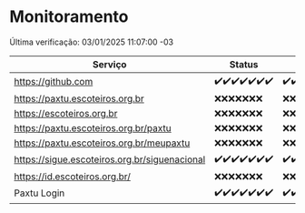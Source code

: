# Monitoramento

Última verificação: 03/01/2025 11:07:00 -03

|Serviço|Status|Últimas 24h|
|---|---|---|
|https://github.com|<span title="2024-12-27: OK=23">✔️</span><span title="2024-12-28: OK=23">✔️</span><span title="2024-12-29: OK=23">✔️</span><span title="2024-12-30: OK=23">✔️</span><span title="2024-12-31: OK=23">✔️</span><span title="2025-01-01: OK=23">✔️</span><span title="2025-01-02: OK=13">✔️</span>|<span title="02/01/2025 11:07:00 -03 : 200">✔️</span><span title="02/01/2025 12:07:00 -03 : 200">✔️</span><span title="02/01/2025 13:10:00 -03 : 200">✔️</span><span title="02/01/2025 14:07:00 -03 : 200">✔️</span><span title="02/01/2025 15:11:00 -03 : 200">✔️</span><span title="02/01/2025 16:05:00 -03 : 200">✔️</span><span title="02/01/2025 17:08:00 -03 : 200">✔️</span><span title="02/01/2025 18:07:00 -03 : 200">✔️</span><span title="02/01/2025 19:07:00 -03 : 200">✔️</span><span title="02/01/2025 20:08:00 -03 : 200">✔️</span><span title="02/01/2025 21:40:00 -03 : 200">✔️</span><span title="02/01/2025 23:10:00 -03 : 200">✔️</span><span title="03/01/2025 00:13:00 -03 : 200">✔️</span><span title="03/01/2025 01:10:00 -03 : 200">✔️</span><span title="03/01/2025 02:08:00 -03 : 200">✔️</span><span title="03/01/2025 03:12:00 -03 : 200">✔️</span><span title="03/01/2025 04:08:00 -03 : 200">✔️</span><span title="03/01/2025 05:11:00 -03 : 200">✔️</span><span title="03/01/2025 06:08:00 -03 : 200">✔️</span><span title="03/01/2025 07:08:00 -03 : 200">✔️</span><span title="03/01/2025 08:07:00 -03 : 200">✔️</span><span title="03/01/2025 09:15:00 -03 : 200">✔️</span><span title="03/01/2025 10:15:00 -03 : 200">✔️</span><span title="03/01/2025 11:07:00 -03 : 200">✔️</span>|
|https://paxtu.escoteiros.org.br|<span title="2024-12-27: Falhas=23">❌</span><span title="2024-12-28: Falhas=23">❌</span><span title="2024-12-29: Falhas=23">❌</span><span title="2024-12-30: Falhas=23">❌</span><span title="2024-12-31: Falhas=23">❌</span><span title="2025-01-01: Falhas=23">❌</span><span title="2025-01-02: Falhas=13">❌</span>|<span title="02/01/2025 11:07:00 -03 : 403">❌</span><span title="02/01/2025 12:07:00 -03 : 403">❌</span><span title="02/01/2025 13:10:00 -03 : 403">❌</span><span title="02/01/2025 14:07:00 -03 : 403">❌</span><span title="02/01/2025 15:11:00 -03 : 403">❌</span><span title="02/01/2025 16:05:00 -03 : 403">❌</span><span title="02/01/2025 17:08:00 -03 : 403">❌</span><span title="02/01/2025 18:07:00 -03 : 403">❌</span><span title="02/01/2025 19:07:00 -03 : 403">❌</span><span title="02/01/2025 20:08:00 -03 : 403">❌</span><span title="02/01/2025 21:40:00 -03 : 403">❌</span><span title="02/01/2025 23:10:00 -03 : 403">❌</span><span title="03/01/2025 00:13:00 -03 : 403">❌</span><span title="03/01/2025 01:10:00 -03 : 403">❌</span><span title="03/01/2025 02:08:00 -03 : 403">❌</span><span title="03/01/2025 03:12:00 -03 : 403">❌</span><span title="03/01/2025 04:08:00 -03 : 403">❌</span><span title="03/01/2025 05:11:00 -03 : 403">❌</span><span title="03/01/2025 06:08:00 -03 : 403">❌</span><span title="03/01/2025 07:08:00 -03 : 403">❌</span><span title="03/01/2025 08:07:00 -03 : 403">❌</span><span title="03/01/2025 09:15:00 -03 : 403">❌</span><span title="03/01/2025 10:15:00 -03 : 403">❌</span><span title="03/01/2025 11:07:00 -03 : 403">❌</span>|
|https://escoteiros.org.br|<span title="2024-12-27: Falhas=23">❌</span><span title="2024-12-28: Falhas=23">❌</span><span title="2024-12-29: Falhas=23">❌</span><span title="2024-12-30: Falhas=23">❌</span><span title="2024-12-31: Falhas=23">❌</span><span title="2025-01-01: Falhas=23">❌</span><span title="2025-01-02: Falhas=13">❌</span>|<span title="02/01/2025 11:07:00 -03 : 403">❌</span><span title="02/01/2025 12:07:00 -03 : 403">❌</span><span title="02/01/2025 13:10:00 -03 : 403">❌</span><span title="02/01/2025 14:07:00 -03 : 403">❌</span><span title="02/01/2025 15:11:00 -03 : 403">❌</span><span title="02/01/2025 16:05:00 -03 : 403">❌</span><span title="02/01/2025 17:08:00 -03 : 403">❌</span><span title="02/01/2025 18:07:00 -03 : 403">❌</span><span title="02/01/2025 19:07:00 -03 : 403">❌</span><span title="02/01/2025 20:08:00 -03 : 403">❌</span><span title="02/01/2025 21:40:00 -03 : 403">❌</span><span title="02/01/2025 23:10:00 -03 : 403">❌</span><span title="03/01/2025 00:13:00 -03 : 403">❌</span><span title="03/01/2025 01:10:00 -03 : 403">❌</span><span title="03/01/2025 02:08:00 -03 : 403">❌</span><span title="03/01/2025 03:12:00 -03 : 403">❌</span><span title="03/01/2025 04:08:00 -03 : 403">❌</span><span title="03/01/2025 05:11:00 -03 : 403">❌</span><span title="03/01/2025 06:08:00 -03 : 403">❌</span><span title="03/01/2025 07:08:00 -03 : 403">❌</span><span title="03/01/2025 08:07:00 -03 : 403">❌</span><span title="03/01/2025 09:15:00 -03 : 403">❌</span><span title="03/01/2025 10:15:00 -03 : 403">❌</span><span title="03/01/2025 11:07:00 -03 : 403">❌</span>|
|https://paxtu.escoteiros.org.br/paxtu|<span title="2024-12-27: Falhas=23">❌</span><span title="2024-12-28: Falhas=23">❌</span><span title="2024-12-29: Falhas=23">❌</span><span title="2024-12-30: Falhas=23">❌</span><span title="2024-12-31: Falhas=23">❌</span><span title="2025-01-01: Falhas=23">❌</span><span title="2025-01-02: Falhas=13">❌</span>|<span title="02/01/2025 11:07:00 -03 : 403">❌</span><span title="02/01/2025 12:07:00 -03 : 403">❌</span><span title="02/01/2025 13:10:00 -03 : 403">❌</span><span title="02/01/2025 14:07:00 -03 : 403">❌</span><span title="02/01/2025 15:11:00 -03 : 403">❌</span><span title="02/01/2025 16:05:00 -03 : 403">❌</span><span title="02/01/2025 17:09:00 -03 : 403">❌</span><span title="02/01/2025 18:07:00 -03 : 403">❌</span><span title="02/01/2025 19:07:00 -03 : 403">❌</span><span title="02/01/2025 20:08:00 -03 : 403">❌</span><span title="02/01/2025 21:40:00 -03 : 403">❌</span><span title="02/01/2025 23:10:00 -03 : 403">❌</span><span title="03/01/2025 00:13:00 -03 : 403">❌</span><span title="03/01/2025 01:10:00 -03 : 403">❌</span><span title="03/01/2025 02:08:00 -03 : 403">❌</span><span title="03/01/2025 03:12:00 -03 : 403">❌</span><span title="03/01/2025 04:08:00 -03 : 403">❌</span><span title="03/01/2025 05:11:00 -03 : 403">❌</span><span title="03/01/2025 06:08:00 -03 : 403">❌</span><span title="03/01/2025 07:08:00 -03 : 403">❌</span><span title="03/01/2025 08:07:00 -03 : 403">❌</span><span title="03/01/2025 09:15:00 -03 : 403">❌</span><span title="03/01/2025 10:15:00 -03 : 403">❌</span><span title="03/01/2025 11:07:00 -03 : 403">❌</span>|
|https://paxtu.escoteiros.org.br/meupaxtu|<span title="2024-12-27: Falhas=23">❌</span><span title="2024-12-28: Falhas=23">❌</span><span title="2024-12-29: Falhas=23">❌</span><span title="2024-12-30: Falhas=23">❌</span><span title="2024-12-31: Falhas=23">❌</span><span title="2025-01-01: Falhas=23">❌</span><span title="2025-01-02: Falhas=13">❌</span>|<span title="02/01/2025 11:07:00 -03 : 403">❌</span><span title="02/01/2025 12:07:00 -03 : 403">❌</span><span title="02/01/2025 13:10:00 -03 : 403">❌</span><span title="02/01/2025 14:07:00 -03 : 403">❌</span><span title="02/01/2025 15:11:00 -03 : 403">❌</span><span title="02/01/2025 16:05:00 -03 : 403">❌</span><span title="02/01/2025 17:09:00 -03 : 403">❌</span><span title="02/01/2025 18:07:00 -03 : 403">❌</span><span title="02/01/2025 19:07:00 -03 : 403">❌</span><span title="02/01/2025 20:08:00 -03 : 403">❌</span><span title="02/01/2025 21:40:00 -03 : 403">❌</span><span title="02/01/2025 23:10:00 -03 : 403">❌</span><span title="03/01/2025 00:13:00 -03 : 403">❌</span><span title="03/01/2025 01:10:00 -03 : 403">❌</span><span title="03/01/2025 02:08:00 -03 : 403">❌</span><span title="03/01/2025 03:12:00 -03 : 403">❌</span><span title="03/01/2025 04:08:00 -03 : 403">❌</span><span title="03/01/2025 05:11:00 -03 : 403">❌</span><span title="03/01/2025 06:08:00 -03 : 403">❌</span><span title="03/01/2025 07:08:00 -03 : 403">❌</span><span title="03/01/2025 08:07:00 -03 : 403">❌</span><span title="03/01/2025 09:15:00 -03 : 403">❌</span><span title="03/01/2025 10:15:00 -03 : 403">❌</span><span title="03/01/2025 11:07:00 -03 : 403">❌</span>|
|https://sigue.escoteiros.org.br/siguenacional|<span title="2024-12-27: OK=23">✔️</span><span title="2024-12-28: OK=23">✔️</span><span title="2024-12-29: OK=23">✔️</span><span title="2024-12-30: OK=23">✔️</span><span title="2024-12-31: OK=23">✔️</span><span title="2025-01-01: OK=23">✔️</span><span title="2025-01-02: OK=13">✔️</span>|<span title="02/01/2025 11:07:00 -03 : 200">✔️</span><span title="02/01/2025 12:07:00 -03 : 200">✔️</span><span title="02/01/2025 13:10:00 -03 : 200">✔️</span><span title="02/01/2025 14:07:00 -03 : 200">✔️</span><span title="02/01/2025 15:11:00 -03 : 200">✔️</span><span title="02/01/2025 16:05:00 -03 : 200">✔️</span><span title="02/01/2025 17:09:00 -03 : 200">✔️</span><span title="02/01/2025 18:07:00 -03 : 200">✔️</span><span title="02/01/2025 19:07:00 -03 : 200">✔️</span><span title="02/01/2025 20:08:00 -03 : 200">✔️</span><span title="02/01/2025 21:40:00 -03 : 200">✔️</span><span title="02/01/2025 23:10:00 -03 : 200">✔️</span><span title="03/01/2025 00:13:00 -03 : 200">✔️</span><span title="03/01/2025 01:10:00 -03 : 200">✔️</span><span title="03/01/2025 02:08:00 -03 : 200">✔️</span><span title="03/01/2025 03:12:00 -03 : 200">✔️</span><span title="03/01/2025 04:08:00 -03 : 200">✔️</span><span title="03/01/2025 05:11:00 -03 : 200">✔️</span><span title="03/01/2025 06:08:00 -03 : 200">✔️</span><span title="03/01/2025 07:08:00 -03 : 200">✔️</span><span title="03/01/2025 08:07:00 -03 : 200">✔️</span><span title="03/01/2025 09:15:00 -03 : 200">✔️</span><span title="03/01/2025 10:15:00 -03 : 200">✔️</span><span title="03/01/2025 11:07:00 -03 : 200">✔️</span>|
|https://id.escoteiros.org.br/|<span title="2024-12-27: Falhas=23">❌</span><span title="2024-12-28: Falhas=23">❌</span><span title="2024-12-29: Falhas=23">❌</span><span title="2024-12-30: Falhas=23">❌</span><span title="2024-12-31: Falhas=23">❌</span><span title="2025-01-01: Falhas=23">❌</span><span title="2025-01-02: Falhas=13">❌</span>|<span title="02/01/2025 11:07:00 -03 : 403">❌</span><span title="02/01/2025 12:07:00 -03 : 403">❌</span><span title="02/01/2025 13:10:00 -03 : 403">❌</span><span title="02/01/2025 14:07:00 -03 : 403">❌</span><span title="02/01/2025 15:11:00 -03 : 403">❌</span><span title="02/01/2025 16:05:00 -03 : 403">❌</span><span title="02/01/2025 17:09:00 -03 : 403">❌</span><span title="02/01/2025 18:07:00 -03 : 403">❌</span><span title="02/01/2025 19:07:00 -03 : 403">❌</span><span title="02/01/2025 20:08:00 -03 : 403">❌</span><span title="02/01/2025 21:40:00 -03 : 403">❌</span><span title="02/01/2025 23:10:00 -03 : 403">❌</span><span title="03/01/2025 00:13:00 -03 : 403">❌</span><span title="03/01/2025 01:10:00 -03 : 403">❌</span><span title="03/01/2025 02:08:00 -03 : 403">❌</span><span title="03/01/2025 03:12:00 -03 : 403">❌</span><span title="03/01/2025 04:08:00 -03 : 403">❌</span><span title="03/01/2025 05:11:00 -03 : 403">❌</span><span title="03/01/2025 06:08:00 -03 : 403">❌</span><span title="03/01/2025 07:08:00 -03 : 403">❌</span><span title="03/01/2025 08:07:00 -03 : 403">❌</span><span title="03/01/2025 09:15:00 -03 : 403">❌</span><span title="03/01/2025 10:15:00 -03 : 403">❌</span><span title="03/01/2025 11:07:00 -03 : 403">❌</span>|
|Paxtu Login|<span title="2024-12-27: OK=23">✔️</span><span title="2024-12-28: OK=23">✔️</span><span title="2024-12-29: OK=23">✔️</span><span title="2024-12-30: OK=23">✔️</span><span title="2024-12-31: OK=23">✔️</span><span title="2025-01-01: OK=23">✔️</span><span title="2025-01-02: OK=13">✔️</span>|<span title="02/01/2025 11:07:00 -03 : 200">✔️</span><span title="02/01/2025 12:07:00 -03 : 200">✔️</span><span title="02/01/2025 13:10:00 -03 : 200">✔️</span><span title="02/01/2025 14:07:00 -03 : 200">✔️</span><span title="02/01/2025 15:11:00 -03 : 200">✔️</span><span title="02/01/2025 16:05:00 -03 : 200">✔️</span><span title="02/01/2025 17:09:00 -03 : 200">✔️</span><span title="02/01/2025 18:07:00 -03 : 200">✔️</span><span title="02/01/2025 19:07:00 -03 : 200">✔️</span><span title="02/01/2025 20:08:00 -03 : 200">✔️</span><span title="02/01/2025 21:40:00 -03 : 200">✔️</span><span title="02/01/2025 23:10:00 -03 : 200">✔️</span><span title="03/01/2025 00:13:00 -03 : 200">✔️</span><span title="03/01/2025 01:10:00 -03 : 200">✔️</span><span title="03/01/2025 02:08:00 -03 : 200">✔️</span><span title="03/01/2025 03:12:00 -03 : 200">✔️</span><span title="03/01/2025 04:08:00 -03 : 200">✔️</span><span title="03/01/2025 05:11:00 -03 : 200">✔️</span><span title="03/01/2025 06:08:00 -03 : 200">✔️</span><span title="03/01/2025 07:08:00 -03 : 200">✔️</span><span title="03/01/2025 08:07:00 -03 : 200">✔️</span><span title="03/01/2025 09:15:00 -03 : 200">✔️</span><span title="03/01/2025 10:15:00 -03 : 200">✔️</span><span title="03/01/2025 11:07:00 -03 : 200">✔️</span>|
